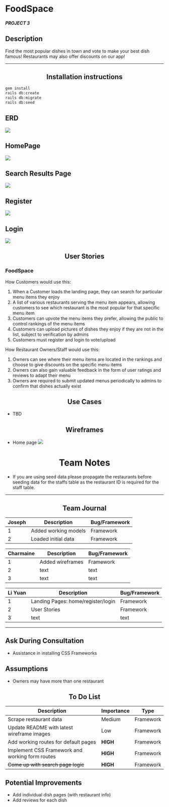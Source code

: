 
# FoodSpace
##### PROJECT 3

## Description
Find the most popular dishes in town and vote to make your best dish famous! Restaurants may also offer discounts on our app!

_____
## <center>Installation instructions

```sh
gem install
rails db:create
rails db:migrate
rails db:seed
```

## ERD
![](app/assets/images/readme/ERD.png)

## HomePage
![](app/assets/images/readme/wireframe1.jpg)
## Search Results Page
![](app/assets/images/readme/wireframe2.jpg)
## Register
![](app/assets/images/readme/wireframe3.jpg)
## Login
![](app/assets/images/readme/wireframe4.jpg)
## <center>User Stories

### FoodSpace

How Customers would use this:
1. When a Customer loads the landing page, they can search for particular menu items they enjoy
2. A list of various restaurants serving the menu item appears, allowing customers to see which restaurant is the most popular for that specific menu item
3. Customers can upvote the menu items they prefer, allowing the public to control rankings of the menu items
4. Customers can upload pictures of dishes they enjoy if they are not in the list, subject to verification by admins
5. Customers must register and login to vote/upload

How Restaurant Owners/Staff would use this:
1. Owners can see where their menu items are located in the rankings and choose to give discounts on the specific menu items
3. Owners can also gain valuable feedback in the form of user ratings and reviews to adapt their menu
4. Owners are required to submit updated menus periodically to admins to confirm that dishes actually exist

## <center> Use Cases

* TBD

## <center> Wireframes

* Home page
![](/app/assets/images/readme/wireframe1.jpg)

# <center>Team Notes</center>
* If you are using seed data please propagate the restaurants before seeding data for the staffs table as the restaurant ID is required for the staff table.
___
## <center>Team Journal</center>
Joseph | Description | Bug/Framework
------ | --- | ---
1| Added working models | Framework
2| Loaded initial data | Framework

Charmaine | Description | Bug/Framework
------ | --- | ---
1| Added wireframes | Framework
2| text | text
3| text | text

Li Yuan | Description | Bug/Framework
------ | --- | ---
1| Landing Pages: home/register/login | Framework
2| User Stories| Framework
3| text | text
___
## Ask During Consultation
* Assistance in installing CSS Frameworks


## Assumptions
* Owners may have more than one restaurant

## <center> To Do List
Description    | Importance | Type
-------- | --- | ---
Scrape restaurant data | Medium | Framework
Update README with latest wireframe images | Low | Framework
Add working routes for default pages | **HIGH** | Framework
Implement CSS Framework and working form routes | **HIGH** | Framework
~~Come up with search page logic~~ | **HIGH** | Framework

## Potential Improvements
* Add individual dish pages (with restaurant info)
* Add reviews for each dish
